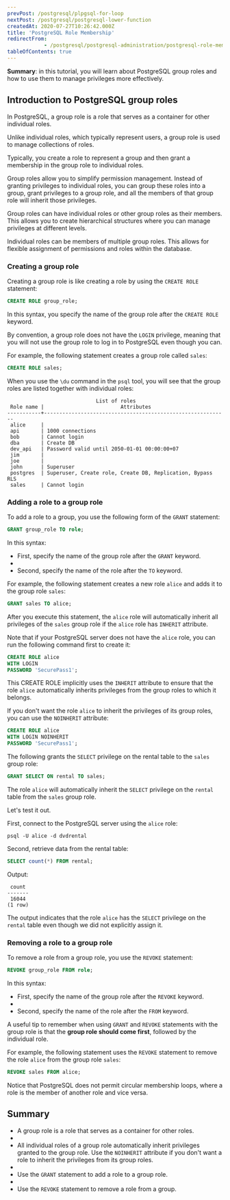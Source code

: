 ```yaml
---
prevPost: /postgresql/plpgsql-for-loop
nextPost: /postgresql/postgresql-lower-function
createdAt: 2020-07-27T10:26:42.000Z
title: 'PostgreSQL Role Membership'
redirectFrom: 
            - /postgresql/postgresql-administration/postgresql-role-membership
tableOfContents: true
---
```



**Summary**: in this tutorial, you will learn about PostgreSQL group roles and how to use them to manage privileges more effectively.

## Introduction to PostgreSQL group roles

In PostgreSQL, a group role is a role that serves as a container for other individual roles.

Unlike individual roles, which typically represent users, a group role is used to manage collections of roles.

Typically, you create a role to represent a group and then grant a membership in the group role to individual roles.

Group roles allow you to simplify permission management. Instead of granting privileges to individual roles, you can group these roles into a group, grant privileges to a group role, and all the members of that group role will inherit those privileges.

Group roles can have individual roles or other group roles as their members. This allows you to create hierarchical structures where you can manage privileges at different levels.

Individual roles can be members of multiple group roles. This allows for flexible assignment of permissions and roles within the database.

### Creating a group role

Creating a group role is like creating a role by using the `CREATE ROLE` statement:

```sql
CREATE ROLE group_role;
```

In this syntax, you specify the name of the group role after the `CREATE ROLE` keyword.

By convention, a group role does not have the `LOGIN` privilege, meaning that you will not use the group role to log in to PostgreSQL even though you can.

For example, the following statement creates a group role called `sales`:

```sql
CREATE ROLE sales;
```

When you use the `\du` command in the `psql` tool, you will see that the group roles are listed together with individual roles:

```
                             List of roles
 Role name |                         Attributes
-----------+------------------------------------------------------------
 alice     |
 api       | 1000 connections
 bob       | Cannot login
 dba       | Create DB
 dev_api   | Password valid until 2050-01-01 00:00:00+07
 jim       |
 joe       |
 john      | Superuser
 postgres  | Superuser, Create role, Create DB, Replication, Bypass RLS
 sales     | Cannot login
```

### Adding a role to a group role

To add a role to a group, you use the following form of the `GRANT` statement:

```sql
GRANT group_role TO role;
```

In this syntax:

- First, specify the name of the group role after the `GRANT` keyword.
-
- Second, specify the name of the role after the `TO` keyword.

For example, the following statement creates a new role `alice` and adds it to the group role `sales`:

```sql
GRANT sales TO alice;
```

After you execute this statement, the `alice` role will automatically inherit all privileges of the `sales` group role if the `alice` role has `INHERIT` attribute.

Note that if your PostgreSQL server does not have the `alice` role, you can run the following command first to create it:

```sql
CREATE ROLE alice
WITH LOGIN
PASSWORD 'SecurePass1';
```

This CREATE ROLE implicitly uses the `INHERIT` attribute to ensure that the role `alice` automatically inherits privileges from the group roles to which it belongs.

If you don't want the role `alice` to inherit the privileges of its group roles, you can use the `NOINHERIT` attribute:

```sql
CREATE ROLE alice
WITH LOGIN NOINHERIT
PASSWORD 'SecurePass1';
```

The following grants the `SELECT` privilege on the rental table to the `sales` group role:

```sql
GRANT SELECT ON rental TO sales;
```

The role `alice` will automatically inherit the `SELECT` privilege on the `rental` table from the `sales` group role.

Let's test it out.

First, connect to the PostgreSQL server using the `alice` role:

```
psql -U alice -d dvdrental
```

Second, retrieve data from the rental table:

```sql
SELECT count(*) FROM rental;
```

Output:

```
 count
-------
 16044
(1 row)
```

The output indicates that the role `alice` has the `SELECT` privilege on the `rental` table even though we did not explicitly assign it.

### Removing a role to a group role

To remove a role from a group role, you use the `REVOKE` statement:

```sql
REVOKE group_role FROM role;
```

In this syntax:

- First, specify the name of the group role after the `REVOKE` keyword.
-
- Second, specify the name of the role after the `FROM` keyword.

A useful tip to remember when using `GRANT` and `REVOKE` statements with the group role is that the **group role should come first**, followed by the individual role.

For example, the following statement uses the `REVOKE` statement to remove the role `alice` from the group role `sales`:

```sql
REVOKE sales FROM alice;
```

Notice that PostgreSQL does not permit circular membership loops, where a role is the member of another role and vice versa.

## Summary

- A group role is a role that serves as a container for other roles.
-
- All individual roles of a group role automatically inherit privileges granted to the group role. Use the `NOINHERIT` attribute if you don't want a role to inherit the privileges from its group roles.
-
- Use the `GRANT` statement to add a role to a group role.
-
- Use the `REVOKE` statement to remove a role from a group.

